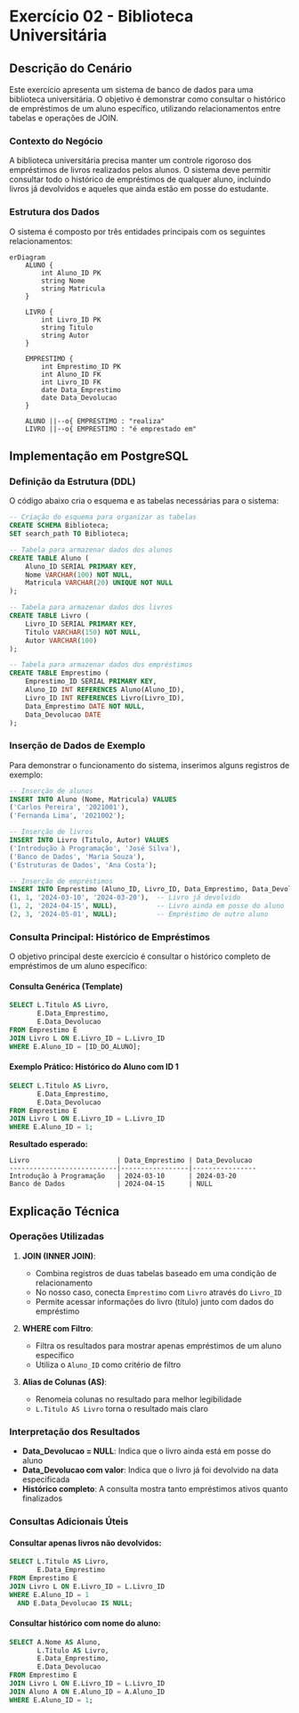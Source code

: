   # Exercício 02 - Biblioteca Universitária

## Descrição do Cenário

Este exercício apresenta um sistema de banco de dados para uma biblioteca universitária. O objetivo é demonstrar como consultar o histórico de empréstimos de um aluno específico, utilizando relacionamentos entre tabelas e operações de JOIN.

### Contexto do Negócio

A biblioteca universitária precisa manter um controle rigoroso dos empréstimos de livros realizados pelos alunos. O sistema deve permitir consultar todo o histórico de empréstimos de qualquer aluno, incluindo livros já devolvidos e aqueles que ainda estão em posse do estudante.

### Estrutura dos Dados

O sistema é composto por três entidades principais com os seguintes relacionamentos:

```mermaid
erDiagram
    ALUNO {
        int Aluno_ID PK
        string Nome
        string Matricula
    }
    
    LIVRO {
        int Livro_ID PK
        string Titulo
        string Autor
    }
    
    EMPRESTIMO {
        int Emprestimo_ID PK
        int Aluno_ID FK
        int Livro_ID FK
        date Data_Emprestimo
        date Data_Devolucao
    }
    
    ALUNO ||--o{ EMPRESTIMO : "realiza"
    LIVRO ||--o{ EMPRESTIMO : "é emprestado em"
```


## Implementação em PostgreSQL

### Definição da Estrutura (DDL)

O código abaixo cria o esquema e as tabelas necessárias para o sistema:

```sql
-- Criação do esquema para organizar as tabelas
CREATE SCHEMA Biblioteca;
SET search_path TO Biblioteca;

-- Tabela para armazenar dados dos alunos
CREATE TABLE Aluno (
    Aluno_ID SERIAL PRIMARY KEY,
    Nome VARCHAR(100) NOT NULL,
    Matricula VARCHAR(20) UNIQUE NOT NULL
);

-- Tabela para armazenar dados dos livros
CREATE TABLE Livro (
    Livro_ID SERIAL PRIMARY KEY,
    Titulo VARCHAR(150) NOT NULL,
    Autor VARCHAR(100)
);

-- Tabela para armazenar dados dos empréstimos
CREATE TABLE Emprestimo (
    Emprestimo_ID SERIAL PRIMARY KEY,
    Aluno_ID INT REFERENCES Aluno(Aluno_ID),
    Livro_ID INT REFERENCES Livro(Livro_ID),
    Data_Emprestimo DATE NOT NULL,
    Data_Devolucao DATE
);
```

### Inserção de Dados de Exemplo

Para demonstrar o funcionamento do sistema, inserimos alguns registros de exemplo:

```sql
-- Inserção de alunos
INSERT INTO Aluno (Nome, Matricula) VALUES
('Carlos Pereira', '2021001'),
('Fernanda Lima', '2021002');

-- Inserção de livros
INSERT INTO Livro (Titulo, Autor) VALUES
('Introdução à Programação', 'José Silva'),
('Banco de Dados', 'Maria Souza'),
('Estruturas de Dados', 'Ana Costa');

-- Inserção de empréstimos
INSERT INTO Emprestimo (Aluno_ID, Livro_ID, Data_Emprestimo, Data_Devolucao) VALUES
(1, 1, '2024-03-10', '2024-03-20'),  -- Livro já devolvido
(1, 2, '2024-04-15', NULL),          -- Livro ainda em posse do aluno
(2, 3, '2024-05-01', NULL);          -- Empréstimo de outro aluno
```

### Consulta Principal: Histórico de Empréstimos

O objetivo principal deste exercício é consultar o histórico completo de empréstimos de um aluno específico:

#### Consulta Genérica (Template)

```sql
SELECT L.Titulo AS Livro,
       E.Data_Emprestimo,
       E.Data_Devolucao
FROM Emprestimo E
JOIN Livro L ON E.Livro_ID = L.Livro_ID
WHERE E.Aluno_ID = [ID_DO_ALUNO];
```

#### Exemplo Prático: Histórico do Aluno com ID 1

```sql
SELECT L.Titulo AS Livro,
       E.Data_Emprestimo,
       E.Data_Devolucao
FROM Emprestimo E
JOIN Livro L ON E.Livro_ID = L.Livro_ID
WHERE E.Aluno_ID = 1;
```

**Resultado esperado:**
```
Livro                      | Data_Emprestimo | Data_Devolucao
---------------------------|-----------------|----------------
Introdução à Programação   | 2024-03-10      | 2024-03-20
Banco de Dados             | 2024-04-15      | NULL
```

## Explicação Técnica

### Operações Utilizadas

1. **JOIN (INNER JOIN)**:
   - Combina registros de duas tabelas baseado em uma condição de relacionamento
   - No nosso caso, conecta `Emprestimo` com `Livro` através do `Livro_ID`
   - Permite acessar informações do livro (título) junto com dados do empréstimo

2. **WHERE com Filtro**:
   - Filtra os resultados para mostrar apenas empréstimos de um aluno específico
   - Utiliza o `Aluno_ID` como critério de filtro

3. **Alias de Colunas (AS)**:
   - Renomeia colunas no resultado para melhor legibilidade
   - `L.Titulo AS Livro` torna o resultado mais claro

### Interpretação dos Resultados

- **Data_Devolucao = NULL**: Indica que o livro ainda está em posse do aluno
- **Data_Devolucao com valor**: Indica que o livro já foi devolvido na data especificada
- **Histórico completo**: A consulta mostra tanto empréstimos ativos quanto finalizados

### Consultas Adicionais Úteis

#### Consultar apenas livros não devolvidos:

```sql
SELECT L.Titulo AS Livro,
       E.Data_Emprestimo
FROM Emprestimo E
JOIN Livro L ON E.Livro_ID = L.Livro_ID
WHERE E.Aluno_ID = 1 
  AND E.Data_Devolucao IS NULL;
```

#### Consultar histórico com nome do aluno:

```sql
SELECT A.Nome AS Aluno,
       L.Titulo AS Livro,
       E.Data_Emprestimo,
       E.Data_Devolucao
FROM Emprestimo E
JOIN Livro L ON E.Livro_ID = L.Livro_ID
JOIN Aluno A ON E.Aluno_ID = A.Aluno_ID
WHERE E.Aluno_ID = 1;
```

